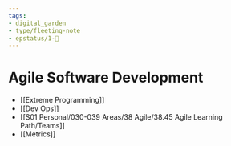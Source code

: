 ```yaml
---
tags:
- digital_garden
- type/fleeting-note
- epstatus/1-🌱
---
```

# Agile Software Development
- [[Extreme Programming]]
- [[Dev Ops]]
- [[S01 Personal/030-039 Areas/38 Agile/38.45 Agile Learning Path/Teams]]
- [[Metrics]]